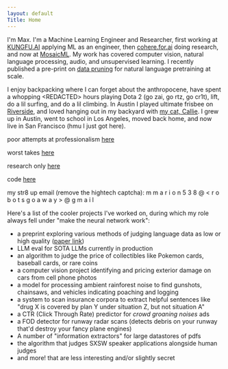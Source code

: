 ```yaml
---
layout: default
Title: Home
---
```

I'm Max. I'm a Machine Learning Engineer and Researcher, first working at [KUNGFU.AI](https://kungfu.ai) applying ML as an engineer, then [cohere.for.ai](https://cohere.for.ai/) doing research, and now at [MosaicML](https://www.mosaicml.com/). My work has covered computer vision, natural language processing, audio, and unsupervised learning. I recently published a pre-print on [data pruning](https://arxiv.org/abs/2309.04564) for natural language pretraining at scale. 

I enjoy backpacking where I can forget about the anthropocene, have spent a whopping \<REDACTED> hours playing Dota 2 (go zai, go rtz, go cr1t), lift, do a lil surfing, and do a lil climbing. In Austin I played ultimate frisbee on [Riverside](https://www.riversideultimate.org/), and loved hanging out in my backyard with [my cat, Callie](../cat). I grew up in Austin, went to school in Los Angeles, moved back home, and now live in San Francisco (hmu I just got here). 

poor attempts at professionalism [here](https://www.linkedin.com/in/max-marion/)

worst takes [here](https://twitter.com/maxisawesome538)

research only [here](https://twitter.com/maxdoesresearch)

code [here](https://github.com/maxisawesome)

my str8 up email (remove the hightech captcha): m m a r i o n 5 3 8 @ < r o b o t s  g o  a w a y > @ g m a i l 

Here's a list of the cooler projects I've worked on, during which my role always fell under "make the neural network work":

* a preprint exploring various methods of judging language data as low or high quality ([paper link](https://arxiv.org/abs/2309.04564))
* LLM eval for SOTA LLMs currently in production
* an algorithm to judge the price of collectibles like Pokemon cards, baseball cards, or rare coins
* a computer vision project identifying and pricing exterior damage on cars from cell phone photos
* a model for processing ambient rainforest noise to find gunshots, chainsaws, and vehicles indicating poaching and logging
* a system to scan insurance corpora to extract helpful sentences like "drug X is covered by plan Y under situation Z, but not situation A"
* a CTR (Click Through Rate) predictor for *crowd groaning noises* ads
* a FOD detector for runway radar scans (detects debris on your runway that'd destroy your fancy plane engines)
* A number of "information extractors" for large datastores of pdfs 
* the algorithm that judges SXSW speaker applications alongside human judges
* and more! that are less interesting and/or slightly secret


<!--  

The following code lets u page through posts. 
Not working - it doesnt seem to load the posts right.
dont know how to get the posts that use layout: posts to be listed to be found here

The writing above I borrowed from the "about" page and then delisted the about page 

<div class="posts">
  {% for post in paginator.posts %}
  <div class="post">
    <h1 class="post-title">
      <a href="{{ post.url }}">
        {{ post.title }}
      </a>
    </h1>

    <span class="post-date">{{ post.date | date_to_string }}</span>

    {{ post.content }}
  </div>
  {% endfor %}
</div>

<div class="pagination">
  {% if paginator.next_page %}
    <a class="pagination-item older" href="{{ site.baseurl }}page{{paginator.next_page}}">Older</a>
  {% else %}
    <span class="pagination-item older">Older</span>
  {% endif %}
  {% if paginator.previous_page %}
    {% if paginator.page == 2 %}
      <a class="pagination-item newer" href="{{ site.baseurl }}">Newer</a>
    {% else %}
      <a class="pagination-item newer" href="{{ site.baseurl }}page{{paginator.previous_page}}">Newer</a>
    {% endif %}
  {% else %}
    <span class="pagination-item newer">Newer</span>
  {% endif %}
</div> -->